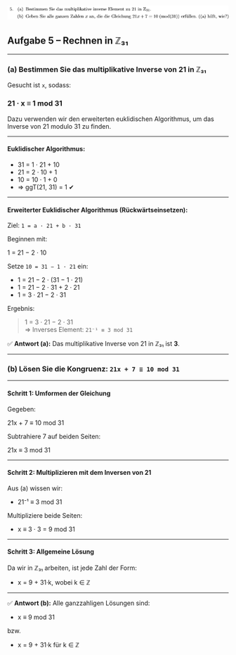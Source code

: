 ![alt text](./img/5.png)

## Aufgabe 5 – Rechnen in ℤ₃₁

---

### (a) Bestimmen Sie das multiplikative Inverse von 21 in ℤ₃₁

Gesucht ist `x`, sodass:

### 21 · x ≡ 1 mod 31

Dazu verwenden wir den erweiterten euklidischen Algorithmus, um das Inverse von 21 modulo 31 zu finden.

---

#### Euklidischer Algorithmus:

- 31 = 1 · 21 + 10
- 21 = 2 · 10 + 1
- 10 = 10 · 1 + 0
- ⇒ ggT(21, 31) = 1 ✔



---

#### Erweiterter Euklidischer Algorithmus (Rückwärtseinsetzen):

Ziel: `1 = a · 21 + b · 31`

Beginnen mit:

1 = 21 − 2 · 10


Setze `10 = 31 − 1 · 21` ein:


- 1 = 21 − 2 · (31 − 1 · 21)
- 1 = 21 − 2 · 31 + 2 · 21
- 1 = 3 · 21 − 2 · 31


Ergebnis:

> 1 = 3 · 21 − 2 · 31  
⇒ Inverses Element: `21⁻¹ ≡ 3 mod 31`


✅ **Antwort (a):** Das multiplikative Inverse von 21 in ℤ₃₁ ist **3**.

---

### (b) Lösen Sie die Kongruenz: `21x + 7 ≡ 10 mod 31`

---

#### **Schritt 1: Umformen der Gleichung**

Gegeben:


21x + 7 ≡ 10 mod 31


Subtrahiere 7 auf beiden Seiten:


21x ≡ 3 mod 31



---

#### **Schritt 2: Multiplizieren mit dem Inversen von 21**

Aus (a) wissen wir:

- 21⁻¹ ≡ 3 mod 31


Multipliziere beide Seiten:

- x ≡ 3 · 3 = 9 mod 31

---

#### **Schritt 3: Allgemeine Lösung**

Da wir in ℤ₃₁ arbeiten, ist jede Zahl der Form:


- x = 9 + 31·k,  wobei k ∈ ℤ



---

✅ **Antwort (b):** Alle ganzzahligen Lösungen sind:


- x ≡ 9 mod 31


bzw.


- x = 9 + 31·k  für k ∈ ℤ



